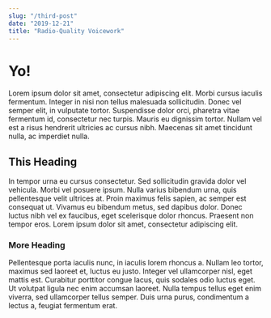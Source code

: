 ```yaml
---
slug: "/third-post"
date: "2019-12-21"
title: "Radio-Quality Voicework"
---
```


# Yo!

Lorem ipsum dolor sit amet, consectetur adipiscing elit. Morbi cursus iaculis fermentum. Integer in nisi non tellus malesuada sollicitudin. Donec vel semper elit, in vulputate tortor. Suspendisse dolor orci, pharetra vitae fermentum id, consectetur nec turpis. Mauris eu dignissim tortor. Nullam vel est a risus hendrerit ultricies ac cursus nibh. Maecenas sit amet tincidunt nulla, ac imperdiet nulla.

## This Heading

In tempor urna eu cursus consectetur. Sed sollicitudin gravida dolor vel vehicula. Morbi vel posuere ipsum. Nulla varius bibendum urna, quis pellentesque velit ultrices at. Proin maximus felis sapien, ac semper est consequat ut. Vivamus eu bibendum metus, sed dapibus dolor. Donec luctus nibh vel ex faucibus, eget scelerisque dolor rhoncus. Praesent non tempor eros. Lorem ipsum dolor sit amet, consectetur adipiscing elit.

### More Heading

Pellentesque porta iaculis nunc, in iaculis lorem rhoncus a. Nullam leo tortor, maximus sed laoreet et, luctus eu justo. Integer vel ullamcorper nisl, eget mattis est. Curabitur porttitor congue lacus, quis sodales odio luctus eget. Ut volutpat ligula nec enim accumsan laoreet. Nulla tempus tellus eget enim viverra, sed ullamcorper tellus semper. Duis urna purus, condimentum a lectus a, feugiat fermentum erat.
